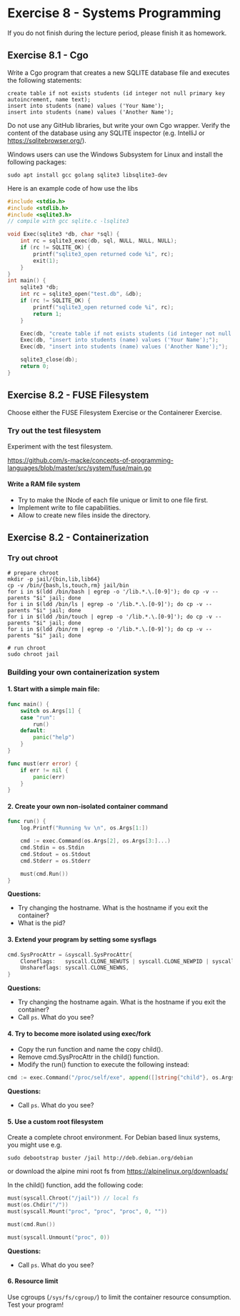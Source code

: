 # Exercise 8 - Systems Programming

If you do not finish during the lecture period, please finish it as homework.

## Exercise 8.1 - Cgo

Write a Cgo program that creates a new SQLITE database file and executes the following statements:
```sqlite
create table if not exists students (id integer not null primary key autoincrement, name text);
insert into students (name) values ('Your Name');
insert into students (name) values ('Another Name');
```
Do not use any GitHub libraries, but write your own Cgo wrapper.
Verify the content of the database using any SQLITE inspector (e.g. IntelliJ or https://sqlitebrowser.org/).

Windows users can use the Windows Subsystem for Linux and install the following packages:
```shell script
sudo apt install gcc golang sqlite3 libsqlite3-dev
```

Here is an example code of how use the libs
```C
#include <stdio.h>
#include <stdlib.h>
#include <sqlite3.h>
// compile with gcc sqlite.c -lsqlite3

void Exec(sqlite3 *db, char *sql) {
    int rc = sqlite3_exec(db, sql, NULL, NULL, NULL);
    if (rc != SQLITE_OK) {
        printf("sqlite3_open returned code %i", rc);
        exit(1);
    }
}
int main() {
    sqlite3 *db;
    int rc = sqlite3_open("test.db", &db);
    if (rc != SQLITE_OK) {
        printf("sqlite3_open returned code %i", rc);
        return 1;
    }

    Exec(db, "create table if not exists students (id integer not null primary key autoincrement, name text);");
    Exec(db, "insert into students (name) values ('Your Name');");
    Exec(db, "insert into students (name) values ('Another Name');");

    sqlite3_close(db);
    return 0;
}
```

## Exercise 8.2 - FUSE Filesystem

Choose either the FUSE Filesystem Exercise or the Containerer Exercise.

### Try out the test filesystem

Experiment with the test filesystem.

https://github.com/s-macke/concepts-of-programming-languages/blob/master/src/system/fuse/main.go

#### Write a RAM file system

- Try to make the INode of each file unique or limit to one file first.
- Implement write to file capabilities. 
- Allow to create new files inside the directory.


## Exercise 8.2 - Containerization

### Try out chroot
```shell script
# prepare chroot
mkdir -p jail/{bin,lib,lib64}
cp -v /bin/{bash,ls,touch,rm} jail/bin
for i in $(ldd /bin/bash | egrep -o '/lib.*.\.[0-9]'); do cp -v --parents "$i" jail; done
for i in $(ldd /bin/ls | egrep -o '/lib.*.\.[0-9]'); do cp -v --parents "$i" jail; done
for i in $(ldd /bin/touch | egrep -o '/lib.*.\.[0-9]'); do cp -v --parents "$i" jail; done
for i in $(ldd /bin/rm | egrep -o '/lib.*.\.[0-9]'); do cp -v --parents "$i" jail; done

# run chroot
sudo chroot jail
```

### Building your own containerization system

#### 1. Start with a simple main file:
```go
func main() {
	switch os.Args[1] {
	case "run":
		run()
	default:
		panic("help")
	}
}

func must(err error) {
	if err != nil {
		panic(err)
	}
}
```


#### 2. Create your own non-isolated container command
```go
func run() {
	log.Printf("Running %v \n", os.Args[1:])

	cmd := exec.Command(os.Args[2], os.Args[3:]...)
	cmd.Stdin = os.Stdin
	cmd.Stdout = os.Stdout
	cmd.Stderr = os.Stderr

	must(cmd.Run())
}
```

**Questions:**
- Try changing the hostname. What is the hostname if you exit the container?
- What is the pid?

#### 3. Extend your program by setting some sysflags
```go
cmd.SysProcAttr = &syscall.SysProcAttr{
    Cloneflags:   syscall.CLONE_NEWUTS | syscall.CLONE_NEWPID | syscall.CLONE_NEWNS,
    Unshareflags: syscall.CLONE_NEWNS,
}
```

**Questions:**
- Try changing the hostname again. What is the hostname if you exit the container?
- Call `ps`. What do you see?


#### 4. Try to become more isolated using exec/fork
- Copy the run function and name the copy child(). 
- Remove cmd.SysProcAttr in the child() function. 
- Modify the run() function to execute the following instead:
```go
cmd := exec.Command("/proc/self/exe", append([]string{"child"}, os.Args[2:]...)...)
```

**Questions:**
- Call `ps`. What do you see?


#### 5. Use a custom root filesystem
Create a complete chroot environment. For Debian based linux systems, you might use e.g.
```shell script
sudo debootstrap buster /jail http://deb.debian.org/debian
```

or download the alpine mini root fs from https://alpinelinux.org/downloads/

In the child() function, add the following code:
```go
must(syscall.Chroot("/jail")) // local fs
must(os.Chdir("/"))
must(syscall.Mount("proc", "proc", "proc", 0, ""))

must(cmd.Run())

must(syscall.Unmount("proc", 0))
```

**Questions:**
- Call `ps`. What do you see?

#### 6. Resource limit

Use cgroups (`/sys/fs/cgroup/`) to limit the container resource consumption.
Test your program!

